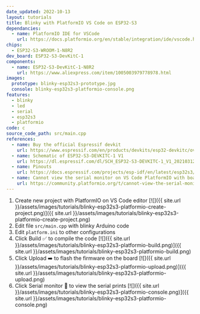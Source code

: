 ```yaml
---
date_updated: 2022-10-13
layout: tutorials
title: Blinky with PlatformIO VS Code on ESP32-S3
dependancies:
  - name: PlatformIO IDE for VSCode
    url: https://docs.platformio.org/en/stable/integration/ide/vscode.html#installation
chips:
  - ESP32-S3-WROOM-1-N8R2
dev_board: ESP32-S3-DevKitC-1
components:
  - name: ESP32-S3-DevKitC-1-N8R2
    url: https://www.aliexpress.com/item/1005003979778978.html
images:
  prototype: blinky-esp32s3-prototype.jpg
  console: blinky-esp32s3-platformio-console.png
features:
  - blinky
  - led
  - serial
  - esp32s3
  - platformio
code: c
source_code_path: src/main.cpp
references:
  - name: Buy the official Espressif devkit
    url: https://www.espressif.com/en/products/devkits/esp32-devkitc/overview
  - name: Schematic of ESP32-S3-DEVKITC-1 V1
    url: https://dl.espressif.com/dl/SCH_ESP32-S3-DEVKITC-1_V1_20210312C.pdf
  - name: Pinouts
    url: https://docs.espressif.com/projects/esp-idf/en/latest/esp32s3/hw-reference/esp32s3/user-guide-devkitc-1.html#pin-layout
  - name: Cannot view the serial monitor on VS Code PlatformIO with board ESP32-S3
    url: https://community.platformio.org/t/cannot-view-the-serial-monitor-on-vs-code-platformio-with-board-esp32-s3/29747
---
```


1. Create new project with PlatformIO on VS Code editor
  [![]({{ site.url }}/assets/images/tutorials/blinky-esp32s3-platformio-create-project.png)]({{ site.url }}/assets/images/tutorials/blinky-esp32s3-platformio-create-project.png)
1. Edit file `src/main.cpp` with blinky Arduino code
1. Edit `platform.ini` to other configurations
1. Click Build ✅ to compile the code
  [![]({{ site.url }}/assets/images/tutorials/blinky-esp32s3-platformio-build.png)]({{ site.url }}/assets/images/tutorials/blinky-esp32s3-platformio-build.png)
1. Click Upload ➡️ to flash the firmware on the board
  [![]({{ site.url }}/assets/images/tutorials/blinky-esp32s3-platformio-upload.png)]({{ site.url }}/assets/images/tutorials/blinky-esp32s3-platformio-upload.png)
1. Click Serial monitor 🔌 to view the serial prints
  [![]({{ site.url }}/assets/images/tutorials/blinky-esp32s3-platformio-console.png)]({{ site.url }}/assets/images/tutorials/blinky-esp32s3-platformio-console.png)
